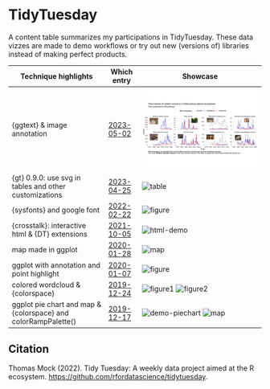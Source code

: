 # TidyTuesday 

A content table summarizes my participations in TidyTuesday. These data vizzes are made to demo workflows or try out new (versions of) libraries instead of making perfect products.

| Technique highlights   | Which entry | Showcase |
| -----------------------| ----------- | -------- |
| {ggtext} & image annotation | [2023-05-02](https://github.com/Shuhanstack/MyTidyTuesday/tree/master/2023/2023-05-02) | ![figure](https://github.com/Shuhanstack/MyTidyTuesday/blob/master/2023/2023-05-02/viz.jpg) |
| {gt} 0.9.0: use svg in tables and other customizations  | [2023-04-25](https://github.com/Shuhanstack/tidytuesday-ss/tree/master/2023/2023-04-25)  | ![table](https://github.com/Shuhanstack/tidytuesday-ss/blob/master/2023/2023-04-25/table2.png) |
| {sysfonts} and google font   | [2022-02-22](https://github.com/Shuhanstack/tidytuesday-ss/tree/master/02_22_22)         | ![figure](https://github.com/Shuhanstack/tidytuesday-ss/blob/master/02_22_22/freedom_diff_across_countries.png) |
| {crosstalk}: interactive html & {DT} extensions | [2021-10-05](https://github.com/Shuhanstack/tidytuesday-ss/tree/master/10_05_21)   | ![html-demo](https://github.com/Shuhanstack/tidytuesday-ss/blob/master/10_05_21/html_demo.png) |
| map made in ggplot | [2020-01-28](https://github.com/Shuhanstack/tidytuesday-ss/tree/master/2020/01_28_20) | ![map](https://github.com/Shuhanstack/tidytuesday-ss/blob/master/2020/01_28_20/SF%20tree%20map.jpg) |
| ggplot with annotation and point highlight | [2020-01-07](https://github.com/Shuhanstack/tidytuesday-ss/tree/master/2020/01_07_20) | ![figure](https://github.com/Shuhanstack/tidytuesday-ss/blob/master/2020/01_07_20/figure/annual_rainfall.jpg) |
| colored wordcloud & {colorspace}| [2019-12-24](https://github.com/Shuhanstack/tidytuesday-ss/tree/master/2019/12_24_19) | ![figure1](https://github.com/Shuhanstack/tidytuesday-ss/blob/master/2019/12_24_19/lyric%20wordcloud.png) ![figure2](https://github.com/Shuhanstack/tidytuesday-ss/blob/master/2019/12_24_19/Popular%20performers.jpg)|
| ggplot pie chart and map & {colorspace} and colorRampPalette()| [2019-12-17](https://github.com/Shuhanstack/tidytuesday-ss/tree/master/2019/12_17_19) | ![demo-piechart](https://github.com/Shuhanstack/tidytuesday-ss/blob/master/2019/12_17_19/figure/how%20old%20are%20the%20dogs.jpg) ![map](https://github.com/Shuhanstack/tidytuesday-ss/blob/master/2019/12_17_19/figure/total%20number%20of%20adoptable%20dogs.jpg) |


## Citation
Thomas Mock (2022). Tidy Tuesday: A weekly data project aimed at the R ecosystem. https://github.com/rfordatascience/tidytuesday.
